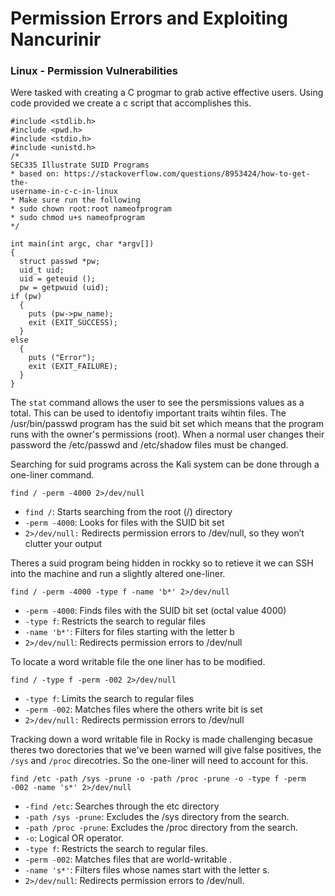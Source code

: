 # Permission Errors and Exploiting Nancurinir

### Linux - Permission Vulnerabilities

Were tasked with creating a C progmar to grab active effective users. Using code provided we create a c script that accomplishes this. 


```
#include <stdlib.h>
#include <pwd.h>
#include <stdio.h>
#include <unistd.h>
/*
SEC335 Illustrate SUID Programs
* based on: https://stackoverflow.com/questions/8953424/how-to-get-the-
username-in-c-c-in-linux
* Make sure run the following
* sudo chown root:root nameofprogram
* sudo chmod u+s nameofprogram
*/

int main(int argc, char *argv[])
{
  struct passwd *pw;
  uid_t uid;
  uid = geteuid ();
  pw = getpwuid (uid);
if (pw)
  {
    puts (pw->pw_name);
    exit (EXIT_SUCCESS);
  }
else
  {
    puts ("Error");
    exit (EXIT_FAILURE);
  }
}
```

The `stat` command allows the user to see the persmissions values as a total. This can be used to identofiy important traits wihtin files. The /usr/bin/passwd program has the suid bit set which means that the program runs with the owner's permissions (root). When a normal user changes their password the /etc/passwd and /etc/shadow files must be changed.

Searching for suid programs across the Kali system can be done through a one-liner command. 

`find / -perm -4000 2>/dev/null`

* `find /`: Starts searching from the root (/) directory
* `-perm -4000`: Looks for files with the SUID bit set 
* `2>/dev/null:` Redirects permission errors to /dev/null, so they won’t clutter your output

Theres a suid program being hidden in rockky so to retieve it we can SSH into the machine and run a slightly altered one-liner.

`find / -perm -4000 -type f -name 'b*' 2>/dev/null`

* `-perm -4000`: Finds files with the SUID bit set (octal value 4000)
* `-type f`: Restricts the search to regular files
* `-name 'b*'`: Filters for files starting with the letter b
* `2>/dev/null`: Redirects permission errors to /dev/null

To locate a word writable file the one liner has to be modified.

`find / -type f -perm -002 2>/dev/null`

* `-type f`: Limits the search to regular files 
* `-perm -002`: Matches files where the others write bit is set
* `2>/dev/null:` Redirects permission errors to /dev/null

Tracking down a word writable file in Rocky is made challenging becasue theres two dorectories that we've been warned will give false positives, the `/sys` and `/proc` direcotries. So the one-liner will need to account for this.

`find /etc -path /sys -prune -o -path /proc -prune -o -type f -perm -002 -name 's*' 2>/dev/null`

* `-find /etc`: Searches through the etc directory
* `-path /sys -prune`: Excludes the /sys directory from the search.
* `-path /proc -prune`: Excludes the /proc directory from the search.
* `-o`: Logical OR operator.
* `-type f`: Restricts the search to regular files.
* `-perm -002`: Matches files that are world-writable .
* `-name 's*'`: Filters files whose names start with the letter s.
* `2>/dev/null`: Redirects permission errors to /dev/null.
